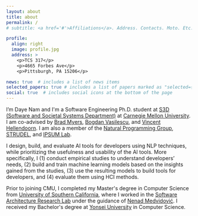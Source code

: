 ```yaml
---
layout: about
title: about
permalink: /
# subtitle: <a href='#'>Affiliations</a>. Address. Contacts. Moto. Etc.

profile:
  align: right
  image: profile.jpg
  address: >
    <p>TCS 317</p>
    <p>4665 Forbes Ave</p>
    <p>Pittsburgh, PA 15206</p>

news: true  # includes a list of news items
selected_papers: true # includes a list of papers marked as "selected={true}"
social: true  # includes social icons at the bottom of the page
---
```


I’m Daye Nam and I'm a Software Engineering Ph.D. student at [S3D (Software and Societal Systems Department)](https://s3d.cmu.edu/) at [Carnegie Mellon University](https://www.cmu.edu/). I am co-advised by [Brad Myers](https://www.cs.cmu.edu/~bam/), [Bogdan Vasilescu](https://bvasiles.github.io/), and [Vincent Hellendoorn](http://vhellendoorn.github.io/). I am also a member of the [Natural Programming Group](http://www.cs.cmu.edu/~NatProg/index.html), [STRUDEL](https://cmustrudel.github.io/), and [IPSUM Lab](https://ipsum-lab.github.io/).

I design, build, and evaluate AI tools for developers using NLP techniques, while prioritizing the usefulness and usability of the AI tools. More specifically, I (1) conduct empirical studies to understand developers’ needs, (2) build and train machine learning models based on the insights gained from the studies, (3) use the resulting models to build tools for developers, and (4) evaluate them using HCI methods.

Prior to joining CMU, I completed my Master's degree in Computer Science from [University of Southern California](https://www.cs.usc.edu/), where I worked in the [Software Architecture Research Lab](https://softarch.usc.edu/) under the guidance of [Nenad Medvidović](https://softarch.usc.edu/~neno/). I received my Bachelor's degree at [Yonsei University](https://cs.yonsei.ac.kr:59290/eng/index.php) in Computer Science.
